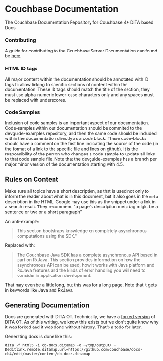 # Couchbase Documentation

The Couchbase Documentation Repository for Couchbase 4+ DITA based Docs

### Contributing
A guide for contributing to the Couchbase Server Documentation can found be 
[here](CONTRIBUTING.md).

### HTML ID tags
All major content within the documentation should be annotated with ID
tags to allow linking to specific sections of content within the
documentation.  These ID tags should match the title of the section,
they must use alpha-numeric lower-case characters only and any spaces
must be replaced with underscores.

### Code Samples
Inclusion of code samples is an important aspect of our documentation.
Code-samples within our documentation should be commited to the
devguide-examples repository, and then the same code should be
included within the documentation directly as a code block.  These
code-blocks should have a comment on the first line indicating the
source of the code (in the format of a link to the specific file and
lines on github).  It is the responsibility of the person who changes
a code sample to update all links to that code sample file.  Note that
the devguide-examples has a branch per major.minor version of the
documentation starting with 4.5.

## Rules on Content
Make sure all topics have a short description, as that is used not only
to inform the reader about what is in this document, but it also goes
in the `meta` description in the HTML.  Google may use this as the
snippet under a link in a search result.  They recommend "a page's
description meta tag might be a sentence or two or a short paragraph"

An anti-example:
> This section bootstraps knowledge on completely asynchronous
computations using the SDK."

Replaced with:
> The Couchbase Java SDK has a complete asynchronous API based in part
on RxJava. This section provides information on how the asynchronous
API can be used, how it works with Java platform and RxJava features
and the kinds of error handling you will need to consider in application
development.

That may even be a little long, but this was for a long page.  Note that
it gets in keywords like Java and RxJava.

## Generating Documentation

Docs are generated with DITA OT. Technically, we have a [forked
version](https://github.com/couchbaselabs/dita-ot-2.1.1) of DITA OT.
As of this writing, we know this exists but we don't quite know why it
was forked and it was done without history.  That's a todo for later.

Generating docs is done like this:
```
dita -f html5 -i cb-docs.ditamap -o ~/tmp/output/ -Deditlink.remote.ditamap.url=https://github.com/couchbase/docs-cb4/edit/master/content/cb-docs.ditamap
```


